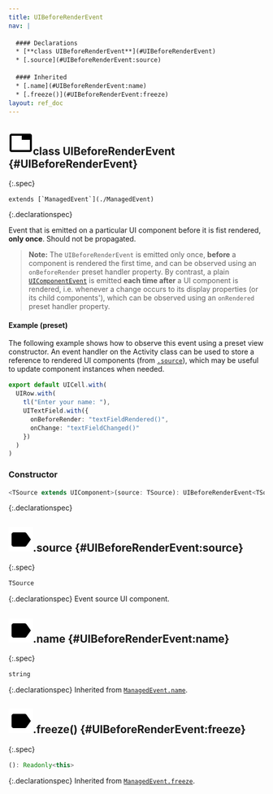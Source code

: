 ```yaml
---
title: UIBeforeRenderEvent
nav: |

  #### Declarations
  * [**class UIBeforeRenderEvent**](#UIBeforeRenderEvent)
  * [.source](#UIBeforeRenderEvent:source)

  #### Inherited
  * [.name](#UIBeforeRenderEvent:name)
  * [.freeze()](#UIBeforeRenderEvent:freeze)
layout: ref_doc
---
```


## ![](/assets/icons/spec-class.svg)class UIBeforeRenderEvent {#UIBeforeRenderEvent}
{:.spec}


<pre markdown="span"><code markdown="span">extends [`ManagedEvent`](./ManagedEvent)</code></pre>
{:.declarationspec}

Event that is emitted on a particular UI component before it is fist rendered, __only once__. Should not be propagated.

> __Note:__ The `UIBeforeRenderEvent` is emitted only once, __before__ a component is rendered the first time, and can be observed using an `onBeforeRender` preset handler property. By contrast, a plain [`UIComponentEvent`](./UIComponentEvent) is emitted __each time after__ a UI component is rendered, i.e. whenever a change occurs to its display properties (or its child components'), which can be observed using an `onRendered` preset handler property.

#### Example (preset)
The following example shows how to observe this event using a preset view constructor. An event handler on the Activity class can be used to store a reference to rendered UI components (from [`.source`](#UIBeforeRenderEvent:source)), which may be useful to update component instances when needed.

```typescript
export default UICell.with(
  UIRow.with(
    tl("Enter your name: "),
    UITextField.with({
      onBeforeRender: "textFieldRendered()",
      onChange: "textFieldChanged()"
    })
  )
)
```

### Constructor
```typescript
<TSource extends UIComponent>(source: TSource): UIBeforeRenderEvent<TSource>
```
{:.declarationspec}



## ![](/assets/icons/spec-property.svg).source {#UIBeforeRenderEvent:source}
{:.spec}

```typescript
TSource
```
{:.declarationspec}
Event source UI component.



## ![](/assets/icons/spec-property.svg).name {#UIBeforeRenderEvent:name}
{:.spec}

```typescript
string
```
{:.declarationspec}
Inherited from [`ManagedEvent.name`](./ManagedEvent#ManagedEvent:name).



## ![](/assets/icons/spec-method.svg).freeze() {#UIBeforeRenderEvent:freeze}
{:.spec}

```typescript
(): Readonly<this>
```
{:.declarationspec}
Inherited from [`ManagedEvent.freeze`](./ManagedEvent#ManagedEvent:freeze).

